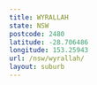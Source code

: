 ```yaml
---
title: WYRALLAH
state: NSW
postcode: 2480
latitude: -28.706486
longitude: 153.25943
url: /nsw/wyrallah/
layout: suburb
---
```

